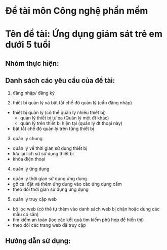 # Đề tài môn Công nghệ phần mềm
# Tên đề tài: Ứng dụng giám sát trẻ em dưới 5 tuổi

## Nhóm thực hiện:

## Danh sách các yêu cầu của đề tài:
1. đăng nhập/ đăng ký

2. thiết bị quản lý và bật tắt chế độ quản lý (cần đăng nhập)
- thiết bị quản lý (có thể quản lý nhiều thiết bị)
    - quản lý thiết bị từ xa (Quản lý một đt khác)
    - quản lý trên thiết bị hiện tại (quản lý đt thoại này)
- bật tắt chế độ quản lý trên từng thiết bị

3. quản lý chung
- quản lý về thời gian sử dụng thiết bị
- lưu lại lịch sử sử dụng thiết bị
- khóa điện thoại

4. quản lý ứng dụng
- quản lý thời gian sử dụng ứng dụng
- gỡ cài đặt và thêm ứng dụng vào các ứng dụng cấm
- theo dõi thời gian sử dụng ứng dụng

5. quản lý truy cập web
- bộ lọc web (có thể tự thêm vào danh sách web bị chặn hoặc dùng các mẫu có sẳn)
- tìm kiếm an toàn (lọc các kết quả tìm kiếm phù hợp để hiển thị)
- theo dõi các trang web đã truy cập

## Hướng dẫn sử dụng: